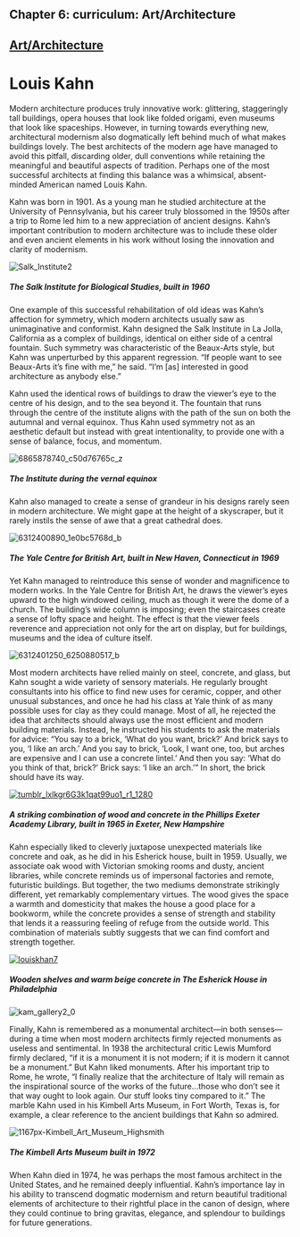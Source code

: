Chapter  6: curriculum: Art/Architecture
---------------------------------------

[Art/Architecture](../category/curriculum/artarchitecture/index.html)
---------------------------------------------------------------------

Louis Kahn
==========

Modern architecture produces truly innovative work: glittering, staggeringly tall buildings, opera houses that look like folded origami, even museums that look like spaceships. However, in turning towards everything new, architectural modernism also dogmatically left behind much of what makes buildings lovely. The best architects of the modern age have managed to avoid this pitfall, discarding older, dull conventions while retaining the meaningful and beautiful aspects of tradition. Perhaps one of the most successful architects at finding this balance was a whimsical, absent-minded American named Louis Kahn.

Kahn was born in 1901. As a young man he studied architecture at the University of Pennsylvania, but his career truly blossomed in the 1950s after a trip to Rome led him to a new appreciation of ancient designs. Kahn’s important contribution to modern architecture was to include these older and even ancient elements in his work without losing the innovation and clarity of modernism.

![Salk\_Institute2](http://i0.wp.com/www.thebookoflife.org/wp-content/uploads/2014/10/Salk_Institute2.jpg)

##### <span class="s1">The Salk Institute for Biological Studies, built in 1960</span>

<span class="s1">One example of this successful rehabilitation of old ideas was Kahn’s affection for symmetry, which modern architects usually saw as unimaginative and conformist. Kahn designed the Salk Institute in La Jolla, California as a complex of buildings, identical on either side of a central fountain. Such symmetry was characteristic of the Beaux-Arts style, but Kahn was unperturbed by this apparent regression. “If people want to see Beaux-Arts it’s fine with me,” he said. “I’m \[as\] interested in good architecture as anybody else.”</span>

<span class="s1">Kahn used the identical rows of buildings to draw the viewer’s eye to the centre of his design, and to the sea beyond it. The fountain that runs through the centre of the institute aligns with the path of the sun on both the autumnal and vernal equinox. Thus Kahn used symmetry not as an aesthetic default but instead with great intentionality, to provide one with a sense of balance, focus, and momentum.</span>

![6865878740\_c50d76765c\_z](http://i0.wp.com/www.thebookoflife.org/wp-content/uploads/2014/10/6865878740_c50d76765c_z.jpg)

##### <span class="s1">The Institute during the vernal equinox</span>

<span class="s1">Kahn also managed to create a sense of grandeur in his designs rarely seen in modern architecture. We might gape at the height of a skyscraper, but it rarely instils the sense of awe that a great cathedral does.</span>

![6312400890\_1e0bc5768d\_b](http://i2.wp.com/www.thebookoflife.org/wp-content/uploads/2014/10/6312400890_1e0bc5768d_b.jpg)

##### <span class="s1">The Yale Centre for British Art, built in New Haven, Connecticut in 1969</span>

<span class="s1">Yet Kahn managed to reintroduce this sense of wonder and magnificence to modern works. In the Yale Centre for British Art, he draws the viewer’s eyes upward to the high windowed ceiling, much as though it were the dome of a church. The building’s wide column is imposing; even the staircases create a sense of lofty space and height. The effect is that the viewer feels reverence and appreciation not only for the art on display, but for buildings, museums and the idea of culture itself.</span>

![6312401250\_6250880517\_b](http://i0.wp.com/www.thebookoflife.org/wp-content/uploads/2014/10/6312401250_6250880517_b.jpg)

<span class="s1">Most modern architects have relied mainly on steel, concrete, and glass, but Kahn sought a wide variety of sensory materials. He regularly brought consultants into his office to find new uses for ceramic, copper, and other unusual substances, and once he had his class at Yale think of as many possible uses for clay as they could manage. Most of all, he rejected the idea that architects should always use the most efficient and modern building materials. Instead, he instructed his students to ask the materials for advice: “You say to a brick, ‘What do you want, brick?’ And brick says to you, ‘I like an arch.’ And you say to brick, ‘Look, I want one, too, but arches are expensive and I can use a concrete lintel.’ And then you say: ‘What do you think of that, brick?’ Brick says: ‘I like an arch.’” In short, the brick should have its way.</span>

[![tumblr\_lxlkgr6G3k1qat99uo1\_r1\_1280](http://i0.wp.com/www.thebookoflife.org/wp-content/uploads/2014/11/tumblr_lxlkgr6G3k1qat99uo1_r1_1280.jpg?resize=635%2C389)](http://i1.wp.com/www.thebookoflife.org/wp-content/uploads/2014/11/tumblr_lxlkgr6G3k1qat99uo1_r1_1280.jpg)

##### <span class="s1">A striking combination of wood and concrete in the Phillips Exeter Academy Library, built in 1965 in Exeter, New Hampshire</span>

<span class="s1">Kahn especially liked to cleverly juxtapose unexpected materials like concrete and oak, as he did in his Esherick house, built in 1959. Usually, we associate oak wood with Victorian smoking rooms and dusty, ancient libraries, while concrete reminds us of impersonal factories and remote, futuristic buildings. But together, the two mediums demonstrate strikingly different, yet remarkably complementary virtues. The wood gives the space a warmth and domesticity that makes the house a good place for a bookworm, while the concrete provides a sense of strength and stability that lends it a reassuring feeling of refuge from the outside world. This combination of materials subtly suggests that we can find comfort and strength together.</span>

[![louiskhan7](http://i1.wp.com/www.thebookoflife.org/wp-content/uploads/2014/11/louiskhan7.jpg?resize=635%2C396)](http://i0.wp.com/www.thebookoflife.org/wp-content/uploads/2014/11/louiskhan7.jpg)

##### <span class="s1">Wooden shelves and warm beige concrete in The Esherick House in Philadelphia</span>

![kam\_gallery2\_0](http://i2.wp.com/www.thebookoflife.org/wp-content/uploads/2014/10/kam_gallery2_0.jpg)

<span class="s1">Finally, Kahn is remembered as a monumental architect—in both senses—during a time when most modern architects firmly rejected monuments as useless and sentimental. In 1938 the architectural critic Lewis Mumford firmly declared, “if it is a monument it is not modern; if it is modern it cannot be a monument.” But Kahn liked monuments. After his important trip to Rome, he wrote, “I finally realize that the architecture of Italy will remain as the inspirational source of the works of the future…those who don’t see it that way ought to look again. Our stuff looks tiny compared to it.” The marble Kahn used in his Kimbell Arts Museum, in Fort Worth, Texas is, for example, a clear reference to the ancient buildings that Kahn so admired.</span>

![1167px-Kimbell\_Art\_Museum\_Highsmith](http://i2.wp.com/www.thebookoflife.org/wp-content/uploads/2014/10/1167px-Kimbell_Art_Museum_Highsmith.jpg)

##### <span class="s1">The Kimbell Arts Museum built in 1972</span>

<span class="s1">When Kahn died in 1974, he was perhaps the most famous architect in the United States, and he remained deeply influential. Kahn’s importance lay in his ability to transcend dogmatic modernism and return beautiful traditional elements of architecture to their rightful place in the canon of design, where they could continue to bring gravitas, elegance, and splendour to buildings for future generations. </span>

